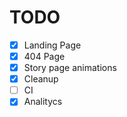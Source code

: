 # TODO


- [x] Landing Page
- [x] 404 Page
- [x] Story page animations
- [x] Cleanup
- [ ] CI
- [x] Analitycs